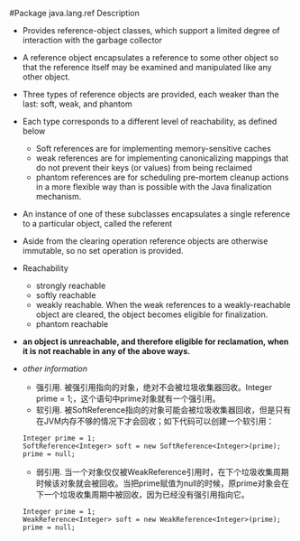 #Package java.lang.ref Description

- Provides reference-object classes, which support a limited degree of interaction with the garbage collector

- A reference object encapsulates a reference to some other object so that the reference itself may be examined and manipulated like any other object. 

- Three types of reference objects are provided, each weaker than the last: soft, weak, and phantom

- Each type corresponds to a different level of reachability, as defined below
    - Soft references are for implementing memory-sensitive caches
    - weak references are for implementing canonicalizing mappings that do not prevent their keys (or values) from being reclaimed
    - phantom references are for scheduling pre-mortem cleanup actions in a more flexible way than is possible with the Java finalization mechanism.
    
- An instance of one of these subclasses encapsulates a single reference to a particular object, called the referent

- Aside from the clearing operation reference objects are otherwise immutable, so no set operation is provided.

- Reachability
    - strongly reachable
    - softly reachable
    - weakly reachable. When the weak references to a weakly-reachable object are cleared, the object becomes eligible for finalization.
    - phantom reachable 
    
- **an object is unreachable, and therefore eligible for reclamation, when it is not reachable in any of the above ways.**
 
 
- *other information*
    - 强引用. 被强引用指向的对象，绝对不会被垃圾收集器回收。Integer prime = 1;，这个语句中prime对象就有一个强引用。
    - 软引用. 被SoftReference指向的对象可能会被垃圾收集器回收，但是只有在JVM内存不够的情况下才会回收；如下代码可以创建一个软引用：
    ```
    Integer prime = 1;  
    SoftReference<Integer> soft = new SoftReference<Integer>(prime);
    prime = null;
    ```
    - 弱引用. 当一个对象仅仅被WeakReference引用时，在下个垃圾收集周期时候该对象就会被回收。当把prime赋值为null的时候，原prime对象会在下一个垃圾收集周期中被回收，因为已经没有强引用指向它。
    ```
    Integer prime = 1;  
    WeakReference<Integer> soft = new WeakReference<Integer>(prime);
    prime = null;
    
    ```
    
    